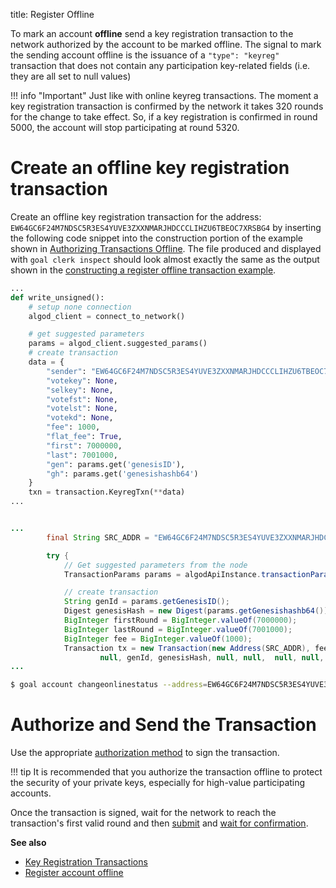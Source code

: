 title: Register Offline

To mark an account **offline** send a key registration transaction to the network authorized by the account to be marked offline. The signal to mark the sending account offline is the issuance of a `"type": "keyreg"` transaction that does not contain any participation key-related fields (i.e. they are all set to null values)

!!! info "Important"
	Just like with online keyreg transactions. The moment a key registration transaction is confirmed by the network it takes 320 rounds for the change to take effect. So, if a key registration is confirmed in round 5000, the account will stop participating at round 5320.

# Create an offline key registration transaction

Create an offline key registration transaction for the address: `EW64GC6F24M7NDSC5R3ES4YUVE3ZXXNMARJHDCCCLIHZU6TBEOC7XRSBG4` by inserting the following code snippet into the construction portion of the example shown in [Authorizing Transactions Offline](../../get-details/transactions/offline_transactions#unsigned-transaction-file-operations). The file produced and displayed with `goal clerk inspect` should look almost exactly the same as the output shown in the [constructing a register offline transaction example](../../get-details/transactions#register-account-offline). 


```python tab="Python"
...
def write_unsigned():
    # setup none connection
    algod_client = connect_to_network()

    # get suggested parameters
    params = algod_client.suggested_params()
    # create transaction
    data = {
        "sender": "EW64GC6F24M7NDSC5R3ES4YUVE3ZXXNMARJHDCCCLIHZU6TBEOC7XRSBG4",
        "votekey": None,
        "selkey": None,
        "votefst": None,
        "votelst": None,
        "votekd": None,
        "fee": 1000,
        "flat_fee": True,
        "first": 7000000,
        "last": 7001000,
        "gen": params.get('genesisID'),
        "gh": params.get('genesishashb64')
    }
    txn = transaction.KeyregTxn(**data)
...
```

```java tab="Java"

...
        final String SRC_ADDR = "EW64GC6F24M7NDSC5R3ES4YUVE3ZXXNMARJHDCCCLIHZU6TBEOC7XRSBG4";

        try {
            // Get suggested parameters from the node
            TransactionParams params = algodApiInstance.transactionParams();

            // create transaction
            String genId = params.getGenesisID();
            Digest genesisHash = new Digest(params.getGenesishashb64());
            BigInteger firstRound = BigInteger.valueOf(7000000);
            BigInteger lastRound = BigInteger.valueOf(7001000);
            BigInteger fee = BigInteger.valueOf(1000);
            Transaction tx = new Transaction(new Address(SRC_ADDR), fee, firstRound, lastRound,
                    null, genId, genesisHash, null, null,  null, null, null);
...
```

```zsh tab="goal"
$ goal account changeonlinestatus --address=EW64GC6F24M7NDSC5R3ES4YUVE3ZXXNMARJHDCCCLIHZU6TBEOC7XRSBG4 --fee=1000 --firstvalid=7000000 --lastvalid=7001000 --online=false --txfile=offline.txn
```

# Authorize and Send the Transaction
Use the appropriate [authorization method](../../get-details/transactions/signatures) to sign the transaction. 

!!! tip
    It is recommended that you authorize the transaction offline to protect the security of your private keys, especially for high-value participating accounts. 

Once the transaction is signed, wait for the network to reach the transaction's first valid round and then [submit](../../archive/build-apps/hello_world#submit-the-transaction) and [wait for confirmation](../../archive/build-apps/hello_world#wait-for-confirmation). 

**See also**

- [Key Registration Transactions](../../get-details/transactions#key-registration-transaction)
- [Register account offline](../../get-details/transactions#register-account-offline)
